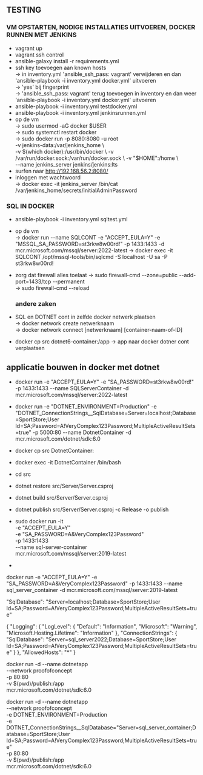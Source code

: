 
## TESTING


### VM OPSTARTEN, NODIGE INSTALLATIES UITVOEREN, DOCKER RUNNEN MET JENKINS

- vagrant up
- vagrant ssh control
- ansible-galaxy install -r requirements.yml
- ssh key toevoegen aan known hosts   
  -> in inventory.yml 'ansible_ssh_pass: vagrant' verwijderen en dan 'ansible-playbook -i inventory.yml docker.yml' uitvoeren  
  -> 'yes' bij fingerprint  
  ->  'ansible_ssh_pass: vagrant' terug toevoegen in inventory en dan weer 'ansible-playbook -i inventory.yml docker.yml' uitvoeren  
- ansible-playbook -i inventory.yml testdocker.yml
- ansible-playbook -i inventory.yml jenkinsrunnen.yml 
- op de vm    
  -> sudo usermod -aG docker $USER  
  -> sudo systemctl restart docker  
  -> sudo docker run -p 8080:8080 -u root \
          -v jenkins-data:/var/jenkins_home \  
          -v $(which docker):/usr/bin/docker \  
          -v /var/run/docker.sock:/var/run/docker.sock \  
          -v "$HOME":/home \  
          --name jenkins_server jenkins/jenkins:lts
- surfen naar http://192.168.56.2:8080/
- inloggen met wachtwoord  
  -> docker exec -it jenkins_server /bin/cat /var/jenkins_home/secrets/initialAdminPassword


### SQL IN DOCKER

- ansible-playbook -i inventory.yml sqltest.yml
- op de vm  
  -> docker run --name SQLCONT -e "ACCEPT_EULA=Y" -e "MSSQL_SA_PASSWORD=st3rkw8w00rd!" -p 1433:1433 -d mcr.microsoft.com/mssql/server:2022-latest
  -> docker exec -it SQLCONT /opt/mssql-tools/bin/sqlcmd -S localhost -U sa -P st3rkw8w00rd!  
- zorg dat firewall alles toelaat 
  -> sudo firewall-cmd --zone=public --add-port=1433/tcp --permanent  
  -> sudo firewall-cmd --reload




  ### andere zaken


 - SQL en DOTNET cont in zelfde docker netwerk plaatsen  
   -> docker network create netwerknaam  
   -> docker network connect [netwerknaam] [container-naam-of-ID]
 - docker cp src dotnet6-container:/app -> app naar docker dotner cont verplaatsen


 ## applicatie bouwen in docker met dotnet


- docker run -e "ACCEPT_EULA=Y" -e "SA_PASSWORD=st3rkw8w00rd!" -p 1433:1433 --name SQLServerContainer -d mcr.microsoft.com/mssql/server:2022-latest

- docker run -e "DOTNET_ENVIRONMENT=Production" -e "DOTNET_ConnectionStrings__SqlDatabase=Server=localhost;Database=SportStore;User Id=SA;Password=A!VeryComplex123Password;MultipleActiveResultSets=true" -p 5000:80 --name DotnetContainer -d mcr.microsoft.com/dotnet/sdk:6.0
- docker cp src DotnetContainer:
- docker exec -it DotnetContainer /bin/bash 
- cd src
- dotnet restore src/Server/Server.csproj
- dotnet build src/Server/Server.csproj
- dotnet publish src/Server/Server.csproj -c Release -o publish









- sudo docker run -it \
    -e "ACCEPT_EULA=Y" \
    -e "SA_PASSWORD=A&VeryComplex123Password" \
    -p 1433:1433 \
    --name sql-server-container \
    mcr.microsoft.com/mssql/server:2019-latest

- 
  

docker run -e "ACCEPT_EULA=Y" -e "SA_PASSWORD=A&VeryComplex123Password" -p 1433:1433 --name sql_server_container -d mcr.microsoft.com/mssql/server:2019-latest


"SqlDatabase": "Server=localhost;Database=SportStore;User Id=SA;Password=A!VeryComplex123Password;MultipleActiveResultSets=true"




{
  "Logging": {
    "LogLevel": {
      "Default": "Information",
      "Microsoft": "Warning",
      "Microsoft.Hosting.Lifetime": "Information"
    },
    "ConnectionStrings": {
      "SqlDatabase": "Server=sql_server2022;Database=SportStore;User Id=SA;Password=A!VeryComplex123Password;MultipleActiveResultSets=true"
    }
  },
  "AllowedHosts": "*"
}



docker run -d --name dotnetapp \
--network proofofconcept \
-p 80:80 \
-v $(pwd)/publish:/app \
mcr.microsoft.com/dotnet/sdk:6.0


docker run -d --name dotnetapp \
--network proofofconcept \
-e DOTNET_ENVIRONMENT=Production \
-e DOTNET_ConnectionStrings__SqlDatabase="Server=sql_server_container;Database=SportStore;User Id=SA;Password=A\!VeryComplex123Password;MultipleActiveResultSets=true" \
-p 80:80 \
-v $(pwd)/publish:/app \
mcr.microsoft.com/dotnet/sdk:6.0






  



